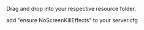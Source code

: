 Drag and drop into your respective resource folder.

add "ensure NoScreenKillEffects" to your server.cfg
